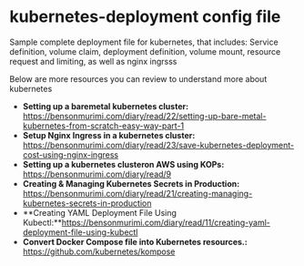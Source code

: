 # kubernetes-deployment config file
Sample complete deployment file for kubernetes, that includes: Service definition, volume claim, deployment definition, volume mount, resource request and limiting, as well as nginx ingrsss

Below are more resources you can review to understand more about kubernetes

- **Setting up a baremetal kubernetes cluster:** https://bensonmurimi.com/diary/read/22/setting-up-bare-metal-kubernetes-from-scratch-easy-way-part-1
- **Setup Nginx Ingress in a kubernetes cluster:** https://bensonmurimi.com/diary/read/23/save-kubernetes-deployment-cost-using-nginx-ingress
- **Setting up a kubernetes clusteron AWS using KOPs:** https://bensonmurimi.com/diary/read/9
- **Creating & Managing Kubernetes Secrets in Production:** https://bensonmurimi.com/diary/read/21/creating-managing-kubernetes-secrets-in-production
- **Creating YAML Deployment File Using Kubectl:**https://bensonmurimi.com/diary/read/11/creating-yaml-deployment-file-using-kubectl
- **Convert Docker Compose file into Kubernetes resources.:** https://github.com/kubernetes/kompose
